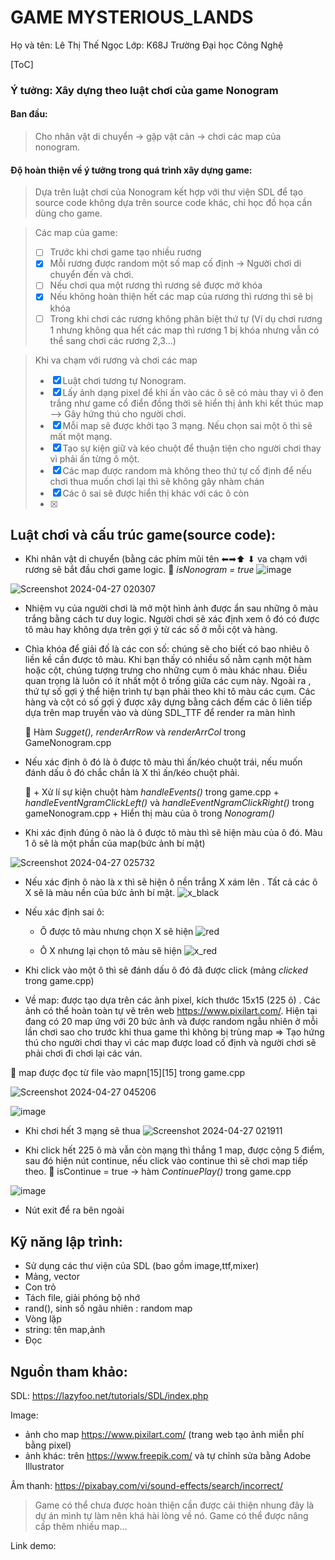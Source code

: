 # GAME MYSTERIOUS_LANDS
Họ và tên: Lê Thị Thế Ngọc
Lớp: K68J
Trường Đại học Công Nghệ

[ToC]

### Ý tưởng: Xây dựng theo luật chơi của game Nonogram
#### Ban đầu:
>Cho nhân vật di chuyển -> gặp vật cản -> chơi các map của nonogram. 
#### Độ hoàn thiện về ý tưởng trong quá trình xây dựng game:
> Dựa trên luật chơi của Nonogram kết hợp với thư viện SDL để tạo source code không dựa trên source code khác, chỉ học đồ họa cần dùng cho game.

>Các map của game: 
> - [ ] Trước khi chơi game tạo nhiều ruơng
> - [X] Mỗi rương được random một số map cố định -> Người chơi di chuyển đến và chơi. 
> - [ ] Nếu chơi qua một rương thì rương sẽ được mở khóa
> - [X] Nếu không hoàn thiện hết các map của rương thì rương thì sẽ bị khóa
> - [ ] Trong khi chơi các rương không phân biệt thứ tự (Ví dụ chơi rương 1 nhưng không qua hết các map thì rương 1 bị khóa nhưng vẫn có thể sang chơi các rương 2,3...)

> Khi va chạm với rương và chơi các map
> - [X] Luật chơi tương tự Nonogram.
> - [X] Lấy ảnh dạng pixel để khi ấn vào các ô sẽ có màu thay vì ô đen trắng như game cổ điển đồng thời sẽ hiển thị ảnh khi kết thúc map --> Gây hứng thú cho người chơi.
> - [X] Mỗi map sẽ được khởi tạo 3 mạng. Nếu chọn sai một ô thì sẽ mất một mạng.
> - [X] Tạo sự kiện giữ và kéo chuột để thuận tiện cho người chơi thay vì phải ấn từng ô một.
> - [X] Các map được random mà không theo thứ tự cố định để nếu chơi thua muốn chơi lại thì sẽ không gây nhàm chán
> - [X] Các ô sai sẽ được hiển thị khác với các ô còn 
> - [X] 

## Luật chơi và cấu trúc game(source code):
- Khi nhân vật di chuyển (bằng các phím mũi tên ⬅➡⬆ ⬇ va chạm với rương sẽ bắt đầu chơi game logic.
 :pushpin:  *isNonogram = true*
![image](https://hackmd.io/_uploads/H1ZXqdtbC.png)

![Screenshot 2024-04-27 020307](https://hackmd.io/_uploads/HyADoutWR.png)
- Nhiệm vụ của người chơi là mở một hình ảnh được ẩn sau những ô màu trắng bằng cách tư duy logic. Người chơi sẽ xác định xem ô đó có được tô màu hay không dựa trên gợi ý từ các số ở mỗi cột và hàng.

- Chìa khóa để giải đố là các con số: chúng sẽ cho biết có bao nhiêu ô liền kề cần được tô màu. Khi bạn thấy có nhiều số nằm cạnh một hàm hoặc cột, chúng tượng trưng cho những cụm ô màu khác nhau. Điều quan trọng là luôn có ít nhất một ô trống giữa các cụm này. Ngoài ra , thứ tự số gợi ý thể hiện trình tự bạn phải theo khi tô màu các cụm. Các hàng và cột có số gợi ý được xây dựng bằng cách đếm các ô liên tiếp dựa trên map truyền vào và dùng SDL_TTF để render ra màn hình

    📌 Hàm *Sugget(), renderArrRow* và *renderArrCol* trong GameNonogram.cpp
    
- Nếu xác định ô đó là ô được tô màu thì ấn/kéo chuột trái, nếu muốn đánh dấu ô đó chắc chắn là X thì ấn/kéo chuột phải.

    📌 + Xử lí sự kiện chuột hàm *handleEvents()* trong game.cpp
            + *handleEventNgramClickLeft()* và *handleEventNgramClickRight()* trong gameNonogram.cpp
            + Hiển thị màu của ô trong *Nonogram()*
- Khi xác định đúng ô nào là ô được tô màu thì sẽ hiện màu của ô đó. Màu 1 ô sẽ là một phần của map(bức ảnh bí mật)

 ![Screenshot 2024-04-27 025732](https://hackmd.io/_uploads/Syev0qKZR.png)

- Nếu xác định ô nào là x thì sẽ hiện ô nền trắng X xám lên . Tất cả các ô X sẽ là màu nền của bức ảnh bí mật. ![x_black](https://hackmd.io/_uploads/ryvCEoFZC.png)

- Nếu xác định sai ô:
    - Ô được tô màu nhưng chọn X sẽ hiện ![red](https://hackmd.io/_uploads/BktjActWA.png)

    - Ô X nhưng lại chọn tô màu sẽ hiện ![x_red](https://hackmd.io/_uploads/H1F6A5Kb0.png)

- Khi click vào một ô thì sẽ đánh dấu ô đó đã được click (mảng *clicked* trong game.cpp)

- Về map: được tạo dựa trên các ảnh pixel, kích thước 15x15 (225 ô) . Các ảnh có thể hoàn toàn tự vẽ trên web https://www.pixilart.com/. Hiện tại đang có 20 map ứng với 20 bức ảnh và được random ngẫu nhiên ở mỗi lần chơi sao cho trước khi thua game thì không bị trùng map => Tạo hứng thú cho người chơi thay vì các map được load cố định và người chơi sẽ phải chơi đi chơi lại các ván.

📌 map được đọc từ file vào mapn[15][15] trong game.cpp

![Screenshot 2024-04-27 045206](https://hackmd.io/_uploads/rkp4fotWA.png)

![image](https://hackmd.io/_uploads/Syd7fjKWR.png)


- Khi chơi hết 3 mạng sẽ thua
![Screenshot 2024-04-27 021911](https://hackmd.io/_uploads/Sk4-xFK-C.png)

- Khi click hết 225 ô mà vẫn còn mạng thì thắng 1 map, được cộng 5 điểm, sau đó hiện nút continue, nếu click vào continue thì sẽ chơi map tiếp theo.
:pushpin: isContinue = true -> hàm *ContinuePlay()* trong game.cpp

![image](https://hackmd.io/_uploads/S1oKWsKbC.png)

- Nút exit để ra bên ngoài 

## Kỹ năng lập trình:
- Sử dụng các thư viện của SDL (bao gồm image,ttf,mixer)
- Mảng, vector
- Con trỏ
- Tách file, giải phóng bộ nhớ
- rand(), sinh số ngãu nhiên : random map
- Vòng lặp
- string: tên map,ảnh
- Đọc
## Nguồn tham khảo:
SDL: https://lazyfoo.net/tutorials/SDL/index.php

Image: 
- ảnh cho map https://www.pixilart.com/ (trang web tạo ảnh miễn phí bằng pixel)
- ảnh khác: trên https://www.freepik.com/ và tự chỉnh sửa bằng Adobe Illustrator
  
Âm thanh: https://pixabay.com/vi/sound-effects/search/incorrect/

> Game có thể chưa được hoàn thiện cần được cải thiện nhung đây là dự án mình tự làm nên khá hài lòng về nó.
> Game có thể được nâng cấp thêm nhiều map...

 Link demo:

